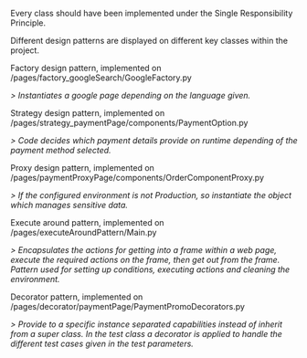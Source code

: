 Every class should have been implemented under the Single Responsibility Principle.

Different design patterns are displayed on different key classes within the project.

Factory design pattern, implemented on /pages/factory_googleSearch/GoogleFactory.py

*> Instantiates a google page depending on the language given.*

Strategy design pattern, implemented on /pages/strategy_paymentPage/components/PaymentOption.py

*> Code decides which payment details provide on runtime depending of the payment method selected.*

Proxy design pattern, implemented on /pages/paymentProxyPage/components/OrderComponentProxy.py

*> If the configured environment is not Production, so instantiate the object which manages sensitive data.*

Execute around pattern, implemented on /pages/executeAroundPattern/Main.py

*> Encapsulates the actions for getting into a frame within a web page, execute the required actions on the frame, then 
get out from the frame. Pattern used for setting up conditions, executing actions and cleaning the environment.*

Decorator pattern, implemented on /pages/decorator/paymentPage/PaymentPromoDecorators.py

*> Provide to a specific instance separated capabilities instead of inherit from a super class. 
In the test class a decorator is applied to handle the different test cases given in the test parameters.*
